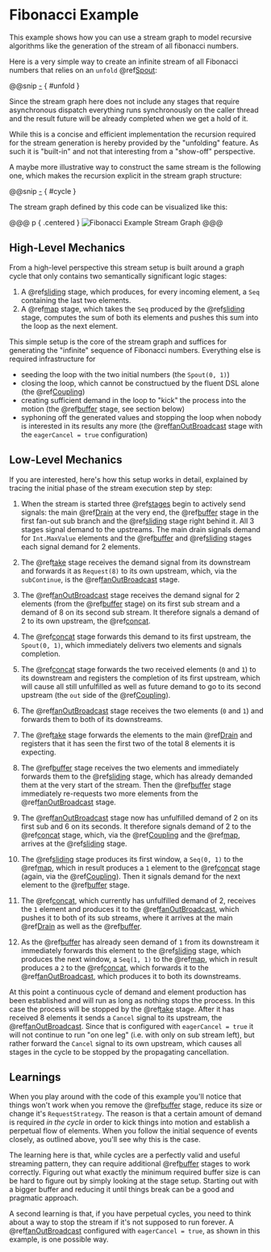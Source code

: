 Fibonacci Example
=================

This example shows how you can use a stream graph to model recursive algorithms like the generation of the stream of
all fibonacci numbers.

Here is a very simple way to create an infinite stream of all Fibonacci numbers that relies on an `unfold` @ref[Spout]:

@@snip [-]($test/FibonacciSpec.scala) { #unfold }

Since the stream graph here does not include any stages that require asynchronous dispatch everything runs synchronously
on the caller thread and the result future will be already completed when we get a hold of it.

While this is a concise and efficient implementation the recursion required for the stream generation is hereby provided
by the "unfolding" feature. As such it is "built-in" and not that interesting from a "show-off" perspective.
  
A maybe more illustrative way to construct the same stream is the following one, which makes the recursion explicit in
the stream graph structure:

@@snip [-]($test/FibonacciSpec.scala) { #cycle }

The stream graph defined by this code can be visualized like this:

@@@ p { .centered }
![Fibonacci Example Stream Graph](.../fibobacci-graph.svg)
@@@


High-Level Mechanics
--------------------

From a high-level perspective this stream setup is built around a graph cycle that only contains two semantically
significant logic stages:

1. A @ref[sliding] stage, which produces, for every incoming element, a `Seq` containing the last two elements.
2. A @ref[map] stage, which takes the `Seq` produced by the @ref[sliding] stage, computes the sum of both its elements
   and pushes this sum into the loop as the next element.
   
This simple setup is the core of the stream graph and suffices for generating the "infinite" sequence of Fibonacci
numbers. Everything else is required infrastructure for
 
- seeding the loop with the two initial numbers (the `Spout(0, 1)`)
- closing the loop, which cannot be constructued by the fluent DSL alone (the @ref[Coupling])
- creating sufficient demand in the loop to "kick" the process into the motion
  (the @ref[buffer] stage, see section below)
- syphoning off the generated values and stopping the loop when nobody is interested in its results any more
  (the @ref[fanOutBroadcast] stage with the `eagerCancel = true` configuration) 


Low-Level Mechanics
-------------------

If you are interested, here's how this setup works in detail, explained by tracing the initial phase of the stream
execution step by step:

1. When the stream is started three @ref[stages] begin to actively send signals: the main @ref[Drain] at the very end,
   the @ref[buffer] stage in the first fan-out sub branch and the @ref[sliding] stage right behind it.
   All 3 stages signal demand to the upstreams. The main drain signals demand for `Int.MaxValue` elements and the
   @ref[buffer] and @ref[sliding] stages each signal demand for 2 elements. 
   
2. The @ref[take] stage receives the demand signal from its downstream and forwards it as `Request(8)` to its own
   upstream, which, via the `subContinue`, is the @ref[fanOutBroadcast] stage.
     
3. The @ref[fanOutBroadcast] stage receives the demand signal for 2 elements (from the @ref[buffer] stage) on its first
   sub stream and a demand of 8 on its second sub stream. It therefore signals a demand of 2 to its own upstream,
   the @ref[concat].
     
4. The @ref[concat] stage forwards this demand to its first upstream, the `Spout(0, 1)`, which immediately delivers
   two elements and signals completion.
   
5. The @ref[concat] stage forwards the two received elements (`0` and `1`) to its downstream and registers the
   completion of its first upstream, which will cause all still unfulfilled as well as future demand to go to its
   second upstream (the `out` side of the @ref[Coupling]).
    
6. The @ref[fanOutBroadcast] stage receives the two elements (`0` and `1`) and forwards them to both of its downstreams.
  
7. The @ref[take] stage forwards the elements to the main @ref[Drain] and registers that it has seen the first two of
   the total 8 elements it is expecting.
   
8. The @ref[buffer] stage receives the two elements and immediately forwards them to the @ref[sliding] stage, which has
   already demanded them at the very start of the stream. Then the @ref[buffer] stage immediately re-requests two more
   elements from the @ref[fanOutBroadcast] stage.
   
9. The @ref[fanOutBroadcast] stage now has unfulfilled demand of 2 on its first sub and 6 on its seconds. It therefore
   signals demand of 2 to the @ref[concat] stage, which, via the @ref[Coupling] and the @ref[map], arrives at the
   @ref[sliding] stage.
   
10. The @ref[sliding] stage produces its first window, a `Seq(0, 1)` to the @ref[map], which in result produces a `1`
   element to the @ref[concat] stage (again, via the @ref[Coupling]). Then it signals demand for the next element to
   the @ref[buffer] stage.
   
11. The @ref[concat], which currently has unfulfilled demand of 2, receives the `1` element and produces it to the
   @ref[fanOutBroadcast], which pushes it to both of its sub streams, where it arrives at the main @ref[Drain] as well
   as the @ref[buffer].

12. As the @ref[buffer] has already seen demand of `1` from its downstream it immediately forwards this element to the
   @ref[sliding] stage, which produces the next window, a `Seq(1, 1)` to the @ref[map], which in result produces a `2`
   to the @ref[concat], which forwards it to the @ref[fanOutBroadcast], which produces it to both its downstreams.
   
At this point a continuous cycle of demand and element production has been established and will run as long as nothing
stops the process. In this case the process will be stopped by the @ref[take] stage. After it has received 8 elements
it sends a `Cancel` signal to its upstream, the @ref[fanOutBroadcast]. 
Since that is configured with `eagerCancel = true` it will not continue to run "on one leg" (i.e. with only on sub
stream left), but rather forward the `Cancel` signal to its own upstream, which causes all stages in the cycle to be
stopped by the propagating cancellation.


Learnings
---------

When you play around with the code of this example you'll notice that things won't work when you remove the
@ref[buffer] stage, reduce its size or change it's `RequestStrategy`. The reason is that a certain amount of demand is
required *in the cycle* in order to kick things into motion and establish a perpetual flow of elements.
When you follow the initial sequence of events closely, as outlined above, you'll see why this is the case.

The learning here is that, while cycles are a perfectly valid and useful streaming pattern, they can require additional
@ref[buffer] stages to work correctly. Figuring out what exactly the minimum required buffer size is can be hard to
figure out by simply looking at the stage setup. Starting out with a bigger buffer and reducing it until things break
can be a good and pragmatic approach.
 
A second learning is that, if you have perpetual cycles, you need to think about a way to stop the stream if it's not
supposed to run forever. A @ref[fanOutBroadcast] configured with `eagerCancel = true`, as shown in this example,
is one possible way.
     

  [Spout]: ../spouts.md
  [Drain]: ../drains.md
  [stages]: ../basics.md
  [buffer]: ../transformations/reference/buffer.md
  [fanOutBroadcast]: ../transformations/reference/fanOutBroadcast.md
  [concat]: ../transformations/reference/concat.md
  [take]: ../transformations/reference/take.md
  [sliding]: ../transformations/reference/take.md
  [map]: ../transformations/reference/take.md
  [Coupling]: ../transformations/couplings.md